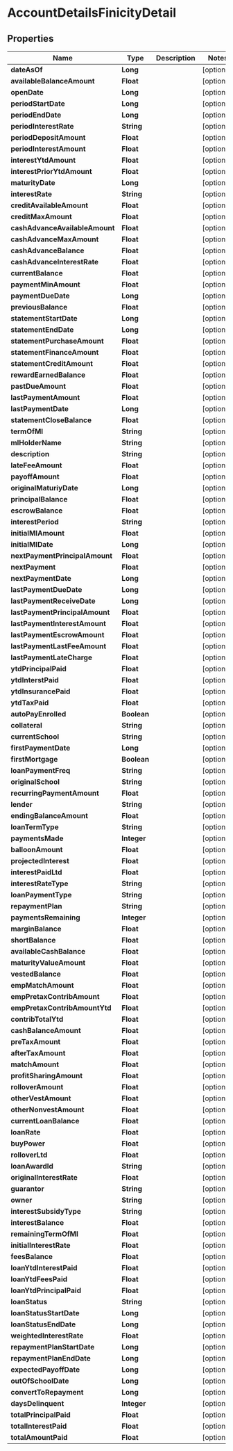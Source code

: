 

# AccountDetailsFinicityDetail


## Properties

| Name | Type | Description | Notes |
|------------ | ------------- | ------------- | -------------|
|**dateAsOf** | **Long** |  |  [optional] |
|**availableBalanceAmount** | **Float** |  |  [optional] |
|**openDate** | **Long** |  |  [optional] |
|**periodStartDate** | **Long** |  |  [optional] |
|**periodEndDate** | **Long** |  |  [optional] |
|**periodInterestRate** | **String** |  |  [optional] |
|**periodDepositAmount** | **Float** |  |  [optional] |
|**periodInterestAmount** | **Float** |  |  [optional] |
|**interestYtdAmount** | **Float** |  |  [optional] |
|**interestPriorYtdAmount** | **Float** |  |  [optional] |
|**maturityDate** | **Long** |  |  [optional] |
|**interestRate** | **String** |  |  [optional] |
|**creditAvailableAmount** | **Float** |  |  [optional] |
|**creditMaxAmount** | **Float** |  |  [optional] |
|**cashAdvanceAvailableAmount** | **Float** |  |  [optional] |
|**cashAdvanceMaxAmount** | **Float** |  |  [optional] |
|**cashAdvanceBalance** | **Float** |  |  [optional] |
|**cashAdvanceInterestRate** | **Float** |  |  [optional] |
|**currentBalance** | **Float** |  |  [optional] |
|**paymentMinAmount** | **Float** |  |  [optional] |
|**paymentDueDate** | **Long** |  |  [optional] |
|**previousBalance** | **Float** |  |  [optional] |
|**statementStartDate** | **Long** |  |  [optional] |
|**statementEndDate** | **Long** |  |  [optional] |
|**statementPurchaseAmount** | **Float** |  |  [optional] |
|**statementFinanceAmount** | **Float** |  |  [optional] |
|**statementCreditAmount** | **Float** |  |  [optional] |
|**rewardEarnedBalance** | **Float** |  |  [optional] |
|**pastDueAmount** | **Float** |  |  [optional] |
|**lastPaymentAmount** | **Float** |  |  [optional] |
|**lastPaymentDate** | **Long** |  |  [optional] |
|**statementCloseBalance** | **Float** |  |  [optional] |
|**termOfMl** | **String** |  |  [optional] |
|**mlHolderName** | **String** |  |  [optional] |
|**description** | **String** |  |  [optional] |
|**lateFeeAmount** | **Float** |  |  [optional] |
|**payoffAmount** | **Float** |  |  [optional] |
|**originalMaturiyDate** | **Long** |  |  [optional] |
|**principalBalance** | **Float** |  |  [optional] |
|**escrowBalance** | **Float** |  |  [optional] |
|**interestPeriod** | **String** |  |  [optional] |
|**initialMlAmount** | **Float** |  |  [optional] |
|**initialMlDate** | **Long** |  |  [optional] |
|**nextPaymentPrincipalAmount** | **Float** |  |  [optional] |
|**nextPayment** | **Float** |  |  [optional] |
|**nextPaymentDate** | **Long** |  |  [optional] |
|**lastPaymentDueDate** | **Long** |  |  [optional] |
|**lastPaymentReceiveDate** | **Long** |  |  [optional] |
|**lastPaymentPrincipalAmount** | **Float** |  |  [optional] |
|**lastPaymentInterestAmount** | **Float** |  |  [optional] |
|**lastPaymentEscrowAmount** | **Float** |  |  [optional] |
|**lastPaymentLastFeeAmount** | **Float** |  |  [optional] |
|**lastPaymentLateCharge** | **Float** |  |  [optional] |
|**ytdPrincipalPaid** | **Float** |  |  [optional] |
|**ytdInterstPaid** | **Float** |  |  [optional] |
|**ytdInsurancePaid** | **Float** |  |  [optional] |
|**ytdTaxPaid** | **Float** |  |  [optional] |
|**autoPayEnrolled** | **Boolean** |  |  [optional] |
|**collateral** | **String** |  |  [optional] |
|**currentSchool** | **String** |  |  [optional] |
|**firstPaymentDate** | **Long** |  |  [optional] |
|**firstMortgage** | **Boolean** |  |  [optional] |
|**loanPaymentFreq** | **String** |  |  [optional] |
|**originalSchool** | **String** |  |  [optional] |
|**recurringPaymentAmount** | **Float** |  |  [optional] |
|**lender** | **String** |  |  [optional] |
|**endingBalanceAmount** | **Float** |  |  [optional] |
|**loanTermType** | **String** |  |  [optional] |
|**paymentsMade** | **Integer** |  |  [optional] |
|**balloonAmount** | **Float** |  |  [optional] |
|**projectedInterest** | **Float** |  |  [optional] |
|**interestPaidLtd** | **Float** |  |  [optional] |
|**interestRateType** | **String** |  |  [optional] |
|**loanPaymentType** | **String** |  |  [optional] |
|**repaymentPlan** | **String** |  |  [optional] |
|**paymentsRemaining** | **Integer** |  |  [optional] |
|**marginBalance** | **Float** |  |  [optional] |
|**shortBalance** | **Float** |  |  [optional] |
|**availableCashBalance** | **Float** |  |  [optional] |
|**maturityValueAmount** | **Float** |  |  [optional] |
|**vestedBalance** | **Float** |  |  [optional] |
|**empMatchAmount** | **Float** |  |  [optional] |
|**empPretaxContribAmount** | **Float** |  |  [optional] |
|**empPretaxContribAmountYtd** | **Float** |  |  [optional] |
|**contribTotalYtd** | **Float** |  |  [optional] |
|**cashBalanceAmount** | **Float** |  |  [optional] |
|**preTaxAmount** | **Float** |  |  [optional] |
|**afterTaxAmount** | **Float** |  |  [optional] |
|**matchAmount** | **Float** |  |  [optional] |
|**profitSharingAmount** | **Float** |  |  [optional] |
|**rolloverAmount** | **Float** |  |  [optional] |
|**otherVestAmount** | **Float** |  |  [optional] |
|**otherNonvestAmount** | **Float** |  |  [optional] |
|**currentLoanBalance** | **Float** |  |  [optional] |
|**loanRate** | **Float** |  |  [optional] |
|**buyPower** | **Float** |  |  [optional] |
|**rolloverLtd** | **Float** |  |  [optional] |
|**loanAwardId** | **String** |  |  [optional] |
|**originalInterestRate** | **Float** |  |  [optional] |
|**guarantor** | **String** |  |  [optional] |
|**owner** | **String** |  |  [optional] |
|**interestSubsidyType** | **String** |  |  [optional] |
|**interestBalance** | **Float** |  |  [optional] |
|**remainingTermOfMl** | **Float** |  |  [optional] |
|**initialInterestRate** | **Float** |  |  [optional] |
|**feesBalance** | **Float** |  |  [optional] |
|**loanYtdInterestPaid** | **Float** |  |  [optional] |
|**loanYtdFeesPaid** | **Float** |  |  [optional] |
|**loanYtdPrincipalPaid** | **Float** |  |  [optional] |
|**loanStatus** | **String** |  |  [optional] |
|**loanStatusStartDate** | **Long** |  |  [optional] |
|**loanStatusEndDate** | **Long** |  |  [optional] |
|**weightedInterestRate** | **Float** |  |  [optional] |
|**repaymentPlanStartDate** | **Long** |  |  [optional] |
|**repaymentPlanEndDate** | **Long** |  |  [optional] |
|**expectedPayoffDate** | **Long** |  |  [optional] |
|**outOfSchoolDate** | **Long** |  |  [optional] |
|**convertToRepayment** | **Long** |  |  [optional] |
|**daysDelinquent** | **Integer** |  |  [optional] |
|**totalPrincipalPaid** | **Float** |  |  [optional] |
|**totalInterestPaid** | **Float** |  |  [optional] |
|**totalAmountPaid** | **Float** |  |  [optional] |



